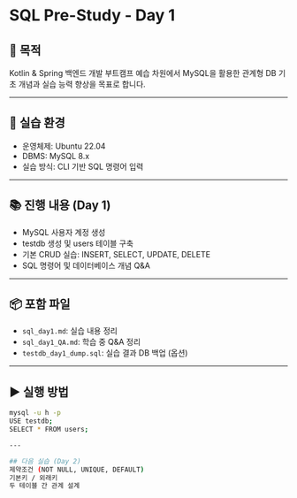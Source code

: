 # SQL Pre-Study - Day 1

## 📘 목적
Kotlin & Spring 백엔드 개발 부트캠프 예습 차원에서 MySQL을 활용한 관계형 DB 기초 개념과 실습 능력 향상을 목표로 합니다.

---

## 🧰 실습 환경
- 운영체제: Ubuntu 22.04
- DBMS: MySQL 8.x
- 실습 방식: CLI 기반 SQL 명령어 입력

---

## 📚 진행 내용 (Day 1)
- MySQL 사용자 계정 생성
- testdb 생성 및 users 테이블 구축
- 기본 CRUD 실습: INSERT, SELECT, UPDATE, DELETE
- SQL 명령어 및 데이터베이스 개념 Q&A

---

## 📦 포함 파일
- `sql_day1.md`: 실습 내용 정리
- `sql_day1_QA.md`: 학습 중 Q&A 정리
- `testdb_day1_dump.sql`: 실습 결과 DB 백업 (옵션)

---

## ▶️ 실행 방법
```bash
mysql -u h -p
USE testdb;
SELECT * FROM users;

---

## 다음 실습 (Day 2)
제약조건 (NOT NULL, UNIQUE, DEFAULT)
기본키 / 외래키
두 테이블 간 관계 설계
